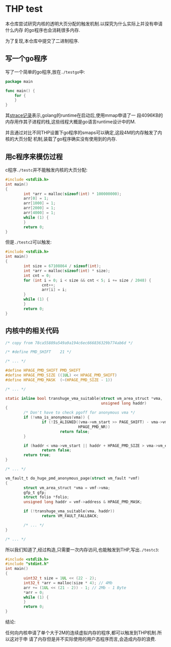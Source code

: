 # THP test

本仓库尝试研究内核的透明大页分配的触发机制.以探究为什么实际上并没有申请什么内存
的go程序也会消耗很多内存.

为了复现,本仓库中提交了二进制程序.

## 写一个go程序

写了一个简单的go程序,放在`./testgo`中:

``` go
package main

func main() {
	for {
	}
}
```

其[strace记录](./testgo/strace)表示,golang的runtime在启动后,使用mmap申请了一
段4096KB的内存用作其子进程的栈,这些线程大概是go语言runtime设计中的M.

并且通过对比不同THP设置下go程序的smaps可以确定,这段4M的内存触发了内核的大页分配
机制,装载了go程序确实没有使用到的内存.

## 用c程序来模仿过程

c程序`./testc`并不能触发内核的大页分配:

``` c
#include <stdlib.h>
int main()
{
        int *arr = malloc(sizeof(int) * 100000000);
        arr[0] = 1;
        arr[1000] = 1;
        arr[2000] = 1;
        arr[4000] = 1;
        while (1) {
        }
        return 0;
}
```

但是`./testc2`可以触发:

``` c
#include <stdlib.h>
int main()
{
        int size = 67108864 / sizeof(int);
        int *arr = malloc(sizeof(int) * size);
        int cnt = 0;
        for (int i = 0; i < size && cnt < 5; i += size / 2048) {
                cnt++;
                arr[i] = i;
        }
        while (1) {
        }
        return 0;
}
```

## 内核中的相关代码

``` c
/* copy from 78ca55889a549a9a194c6ec666836329b774ab6d */

/* #define PMD_SHIFT	21 */

/* ... */

#define HPAGE_PMD_SHIFT PMD_SHIFT
#define HPAGE_PMD_SIZE ((1UL) << HPAGE_PMD_SHIFT)
#define HPAGE_PMD_MASK	(~(HPAGE_PMD_SIZE - 1))

/* ... */

static inline bool transhuge_vma_suitable(struct vm_area_struct *vma,
                                          unsigned long haddr)
{
        /* Don't have to check pgoff for anonymous vma */
        if (!vma_is_anonymous(vma)) {
                if (!IS_ALIGNED((vma->vm_start >> PAGE_SHIFT) - vma->vm_pgoff,
                                HPAGE_PMD_NR))
                        return false;
        }

        if (haddr < vma->vm_start || haddr + HPAGE_PMD_SIZE > vma->vm_end)
                return false;
        return true;
}

/* ... */

vm_fault_t do_huge_pmd_anonymous_page(struct vm_fault *vmf)
{
        struct vm_area_struct *vma = vmf->vma;
        gfp_t gfp;
        struct folio *folio;
        unsigned long haddr = vmf->address & HPAGE_PMD_MASK;

        if (!transhuge_vma_suitable(vma, haddr))
                return VM_FAULT_FALLBACK;

        /* ... */
}

/* ... */
```

所以我们知道了,经过构造,只需要一次内存访问,也能触发到THP,写出`./testc3`:

``` c
#include <stdlib.h>
#include "stdint.h"
int main()
{
        uint32_t size = 1UL << (22 - 2);
        int32_t *arr = malloc(size * 4); // 4Mb
        arr += (1UL << (21 - 2)) - 1; // 2Mb - 1 Byte
        *arr = 0;
        while (1) {
        }
        return 0;
}
```

结论:

任何向内核申请了单个大于2M的连续虚拟内存的程序,都可以触发到THP机制.所以这对于申
请了内存但是并不实际使用的用户态程序而言,会造成内存的浪费.

